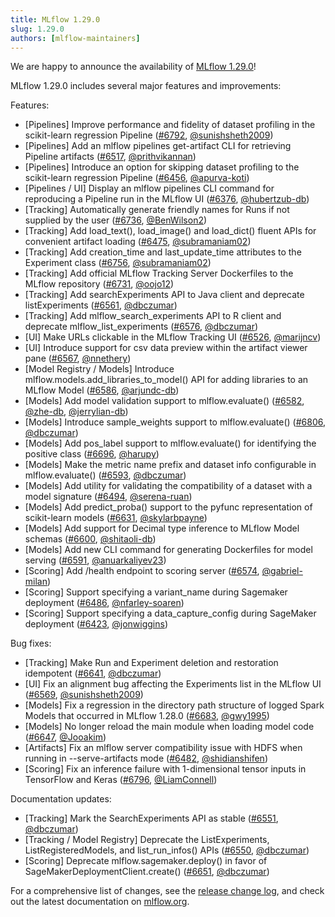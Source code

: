 ```yaml
---
title: MLflow 1.29.0
slug: 1.29.0
authors: [mlflow-maintainers]
---
```


We are happy to announce the availability of [MLflow 1.29.0](https://github.com/mlflow/mlflow/releases/tag/v1.29.0)!

MLflow 1.29.0 includes several major features and improvements:

Features:

- [Pipelines] Improve performance and fidelity of dataset profiling in the scikit-learn regression Pipeline ([#6792](https://github.com/mlflow/mlflow/pull/6792), [@sunishsheth2009](https://github.com/sunishsheth2009))
- [Pipelines] Add an mlflow pipelines get-artifact CLI for retrieving Pipeline artifacts ([#6517](https://github.com/mlflow/mlflow/pull/6517), [@prithvikannan](https://github.com/prithvikannan))
- [Pipelines] Introduce an option for skipping dataset profiling to the scikit-learn regression Pipeline ([#6456](https://github.com/mlflow/mlflow/pull/6456), [@apurva-koti](https://github.com/apurva-koti))
- [Pipelines / UI] Display an mlflow pipelines CLI command for reproducing a Pipeline run in the MLflow UI ([#6376](https://github.com/mlflow/mlflow/pull/6376), [@hubertzub-db](https://github.com/hubertzub-db))
- [Tracking] Automatically generate friendly names for Runs if not supplied by the user ([#6736](https://github.com/mlflow/mlflow/pull/6736), [@BenWilson2](https://github.com/BenWilson2))
- [Tracking] Add load_text(), load_image() and load_dict() fluent APIs for convenient artifact loading ([#6475](https://github.com/mlflow/mlflow/pull/6475), [@subramaniam02](https://github.com/subramaniam02))
- [Tracking] Add creation_time and last_update_time attributes to the Experiment class ([#6756](https://github.com/mlflow/mlflow/pull/6756), [@subramaniam02](https://github.com/subramaniam02))
- [Tracking] Add official MLflow Tracking Server Dockerfiles to the MLflow repository ([#6731](https://github.com/mlflow/mlflow/pull/6731), [@oojo12](https://github.com/oojo12))
- [Tracking] Add searchExperiments API to Java client and deprecate listExperiments ([#6561](https://github.com/mlflow/mlflow/pull/6561), [@dbczumar](https://github.com/dbczumar))
- [Tracking] Add mlflow_search_experiments API to R client and deprecate mlflow_list_experiments ([#6576](https://github.com/mlflow/mlflow/pull/6576), [@dbczumar](https://github.com/dbczumar))
- [UI] Make URLs clickable in the MLflow Tracking UI ([#6526](https://github.com/mlflow/mlflow/pull/6526), [@marijncv](https://github.com/marijncv))
- [UI] Introduce support for csv data preview within the artifact viewer pane ([#6567](https://github.com/mlflow/mlflow/pull/6567), [@nnethery](https://github.com/nnethery))
- [Model Registry / Models] Introduce mlflow.models.add_libraries_to_model() API for adding libraries to an MLflow Model ([#6586](https://github.com/mlflow/mlflow/pull/6586), [@arjundc-db](https://github.com/arjundc-db))
- [Models] Add model validation support to mlflow.evaluate() ([#6582](https://github.com/mlflow/mlflow/pull/6582), [@zhe-db](https://github.com/zhe-db), [@jerrylian-db](https://github.com/jerrylian-db))
- [Models] Introduce sample_weights support to mlflow.evaluate() ([#6806](https://github.com/mlflow/mlflow/pull/6806), [@dbczumar](https://github.com/dbczumar))
- [Models] Add pos_label support to mlflow.evaluate() for identifying the positive class ([#6696](https://github.com/mlflow/mlflow/pull/6696), [@harupy](https://github.com/harupy))
- [Models] Make the metric name prefix and dataset info configurable in mlflow.evaluate() ([#6593](https://github.com/mlflow/mlflow/pull/6593), [@dbczumar](https://github.com/dbczumar))
- [Models] Add utility for validating the compatibility of a dataset with a model signature ([#6494](https://github.com/mlflow/mlflow/pull/6494), [@serena-ruan](https://github.com/serena-ruan))
- [Models] Add predict_proba() support to the pyfunc representation of scikit-learn models ([#6631](https://github.com/mlflow/mlflow/pull/6631), [@skylarbpayne](https://github.com/skylarbpayne))
- [Models] Add support for Decimal type inference to MLflow Model schemas ([#6600](https://github.com/mlflow/mlflow/pull/6600), [@shitaoli-db](https://github.com/shitaoli-db))
- [Models] Add new CLI command for generating Dockerfiles for model serving ([#6591](https://github.com/mlflow/mlflow/pull/6591), [@anuarkaliyev23](https://github.com/anuarkaliyev23))
- [Scoring] Add /health endpoint to scoring server ([#6574](https://github.com/mlflow/mlflow/pull/6574), [@gabriel-milan](https://github.com/gabriel-milan))
- [Scoring] Support specifying a variant_name during Sagemaker deployment ([#6486](https://github.com/mlflow/mlflow/pull/6486), [@nfarley-soaren](https://github.com/nfarley-soaren))
- [Scoring] Support specifying a data_capture_config during SageMaker deployment ([#6423](https://github.com/mlflow/mlflow/pull/6423), [@jonwiggins](https://github.com/jonwiggins))

Bug fixes:

- [Tracking] Make Run and Experiment deletion and restoration idempotent ([#6641](https://github.com/mlflow/mlflow/pull/6641), [@dbczumar](https://github.com/dbczumar))
- [UI] Fix an alignment bug affecting the Experiments list in the MLflow UI ([#6569](https://github.com/mlflow/mlflow/pull/6569), [@sunishsheth2009](https://github.com/sunishsheth2009))
- [Models] Fix a regression in the directory path structure of logged Spark Models that occurred in MLflow 1.28.0 ([#6683](https://github.com/mlflow/mlflow/pull/6683), [@gwy1995](https://github.com/gwy1995))
- [Models] No longer reload the main module when loading model code ([#6647](https://github.com/mlflow/mlflow/pull/6647), [@Jooakim](https://github.com/Jooakim))
- [Artifacts] Fix an mlflow server compatibility issue with HDFS when running in --serve-artifacts mode ([#6482](https://github.com/mlflow/mlflow/pull/6482), [@shidianshifen](https://github.com/shidianshifen))
- [Scoring] Fix an inference failure with 1-dimensional tensor inputs in TensorFlow and Keras ([#6796](https://github.com/mlflow/mlflow/pull/6796), [@LiamConnell](https://github.com/LiamConnell))

Documentation updates:

- [Tracking] Mark the SearchExperiments API as stable ([#6551](https://github.com/mlflow/mlflow/pull/6551), [@dbczumar](https://github.com/dbczumar))
- [Tracking / Model Registry] Deprecate the ListExperiments, ListRegisteredModels, and list_run_infos() APIs ([#6550](https://github.com/mlflow/mlflow/pull/6550), [@dbczumar](https://github.com/dbczumar))
- [Scoring] Deprecate mlflow.sagemaker.deploy() in favor of SageMakerDeploymentClient.create() ([#6651](https://github.com/mlflow/mlflow/pull/6651), [@dbczumar](https://github.com/dbczumar))

For a comprehensive list of changes, see the [release change log](https://github.com/mlflow/mlflow/releases/tag/v1.29.0), and check out the latest documentation on [mlflow.org](http://mlflow.org/).
